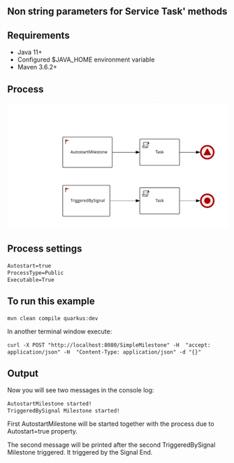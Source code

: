 Non string parameters for Service Task' methods
-----------------------------------------------

## Requirements
* Java 11+
* Configured $JAVA_HOME environment variable
* Maven 3.6.2+

## Process

![](src/main/resources/com/github/hasys/SimpleMilestone-svg.svg)

## Process settings
```
Autostart=true
ProcessType=Public
Executable=True
```

## To run this example

```
mvn clean compile quarkus:dev
```

In another terminal window execute:
```
curl -X POST "http://localhost:8080/SimpleMilestone" -H  "accept: application/json" -H  "Content-Type: application/json" -d "{}"
```

## Output
Now you will see two messages in the console log:
```
AutostartMilestone started!
TriggeredBySignal Milestone started!
```

First AutostartMilestone will be started together with the process due to Autostart=true property.

The second message will be printed after the second TriggeredBySignal Milestone triggered. It triggered by the Signal End.
